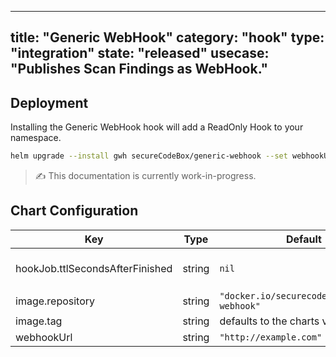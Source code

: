 

---
title: "Generic WebHook"
category: "hook"
type: "integration"
state: "released"
usecase: "Publishes Scan Findings as WebHook."
---

<!-- end -->

## Deployment

Installing the Generic WebHook hook will add a ReadOnly Hook to your namespace.

```bash
helm upgrade --install gwh secureCodeBox/generic-webhook --set webhookUrl="http://example.com/my/webhook/target"
```
> ✍ This documentation is currently work-in-progress.

## Chart Configuration

| Key | Type | Default | Description |
|-----|------|---------|-------------|
| hookJob.ttlSecondsAfterFinished | string | `nil` | Seconds after which the kubernetes job for the hook will be deleted. Requires the Kubernetes TTLAfterFinished controller: https://kubernetes.io/docs/concepts/workloads/controllers/ttlafterfinished/ |
| image.repository | string | `"docker.io/securecodebox/generic-webhook"` | Hook image repository |
| image.tag | string | defaults to the charts version | The image Tag defaults to the charts version if not defined. |
| webhookUrl | string | `"http://example.com"` | The URL of your WebHook endpoint |
